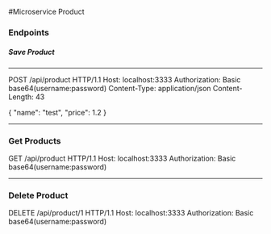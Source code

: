 #Microservice Product

### Endpoints

##### Save Product

---

POST /api/product HTTP/1.1
Host: localhost:3333
Authorization: Basic base64(username:password)
Content-Type: application/json
Content-Length: 43

{
"name": "test",
"price": 1.2
}

----

### Get Products

GET /api/product HTTP/1.1
Host: localhost:3333
Authorization: Basic base64(username:password)

---

### Delete Product

DELETE /api/product/1 HTTP/1.1
Host: localhost:3333
Authorization: Basic base64(username:password)

